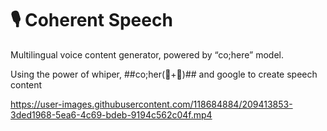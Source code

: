# 🎙️ Coherent Speech


Multilingual voice content generator, powered by “co;here” model.

Using the power of whiper, ##co;her(💜+🤖)## and google to create speech content 






https://user-images.githubusercontent.com/118684884/209413853-3ded1968-5ea6-4c69-bdeb-9194c562c04f.mp4

